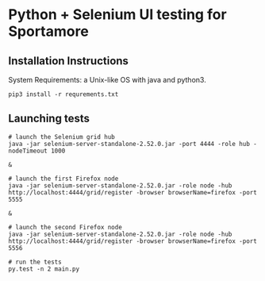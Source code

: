 # Python + Selenium UI testing for Sportamore

## Installation Instructions

System Requirements: a Unix-like OS with java and python3.

```
pip3 install -r requrements.txt
```

## Launching tests
```
# launch the Selenium grid hub
java -jar selenium-server-standalone-2.52.0.jar -port 4444 -role hub -nodeTimeout 1000

&

# launch the first Firefox node
java -jar selenium-server-standalone-2.52.0.jar -role node -hub http://localhost:4444/grid/register -browser browserName=firefox -port 5555

&

# launch the second Firefox node
java -jar selenium-server-standalone-2.52.0.jar -role node -hub http://localhost:4444/grid/register -browser browserName=firefox -port 5556

# run the tests
py.test -n 2 main.py
```
